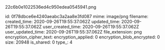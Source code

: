 22c6b0e1022536ed4c950edea0545941.png

id: 0f78dbce6e4240aeabc3a2aa8e3fd087
mime: image/png
filename: 
created_time: 2020-09-26T19:55:37.062Z
updated_time: 2020-09-26T19:55:37.062Z
user_created_time: 2020-09-26T19:55:37.062Z
user_updated_time: 2020-09-26T19:55:37.062Z
file_extension: png
encryption_cipher_text: 
encryption_applied: 0
encryption_blob_encrypted: 0
size: 20948
is_shared: 0
type_: 4